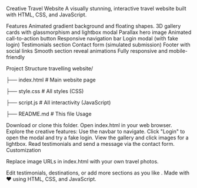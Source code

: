 Creative Travel Website
A visually stunning, interactive travel website built with HTML, CSS, and JavaScript.

Features
Animated gradient background and floating shapes.
3D gallery cards with glassmorphism and lightbox modal
Parallax hero image
Animated call-to-action button
Responsive navigation bar
Login modal (with fake login)
Testimonials section
Contact form (simulated submission)
Footer with social links
Smooth section reveal animations
Fully responsive and mobile-friendly


Project Structure
travelling website/

├── index.html        # Main website page

├── style.css         # All styles (CSS)

├── script.js         # All interactivity (JavaScript)

├── README.md         # This file
Usage


Download or clone this folder.
Open index.html in your web browser.
Explore the creative features:
Use the navbar to navigate.
Click "Login" to open the modal and try a fake login.
View the gallery and click images for a lightbox.
Read testimonials and send a message via the contact form.
Customization

Replace image URLs in index.html with your own travel photos.

Edit testimonials, destinations, or add more sections as you like
.
Made with ❤️ using HTML, CSS, and JavaScript.
